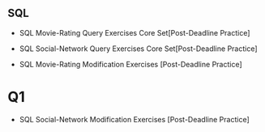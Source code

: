 SQL
-------
- SQL Movie-Rating Query Exercises Core Set[Post-Deadline Practice]

- SQL Social-Network Query Exercises Core Set[Post-Deadline Practice]

- SQL Movie-Rating Modification Exercises [Post-Deadline Practice]
# Q1



- SQL Social-Network Modification Exercises [Post-Deadline Practice]
